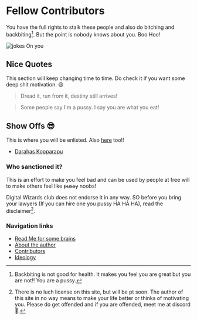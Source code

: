 # Fellow Contributors

You have the full rights to stalk these people and also do bitching and backbiting[^1]. But the point is nobody knows about you. Boo Hoo! 

![jokes On you](https://i.ytimg.com/vi/tguyM1SBQu8/maxresdefault.jpg)

## Nice Quotes

This section will keep changing time to time. Do check it if you want some deep shit motivation. 😆

> Dread it, run from it, destiny still arrives!

> Some people say I'm a pussy. I say you are what you eat!

## Show Offs 😎
This is where you will be enlisted. Also [here](./Contributors) too!!
- [Darahas Kopparapu](./Contributors/darahas.md)

### Who sanctioned it?

This is an effort to make you feel bad and can be used by people at free will to make others feel like ~~pussy~~ noobs!

Digital Wizards club does not endorse it in any way. SO before you bring your lawyers (If you can hire one you pussy HA HA HA), read the disclaimer[^2].

### Navigation links
- [Read Me for some brains](./README.md)
- [About the author](./About_Me)
- [Contributors](./Contributors)
- [Ideology](./Ideology)

[^1]: Backbiting is not good for health. It makes you feel you are great but you are not!! You are a pussy.
[^2]: There is no luch license on this site, but will be pt soon. The author of this site in no way means to make your life better or thinks of motivating you. Please do get offended and if you are offended, meet me at discord 🙂.